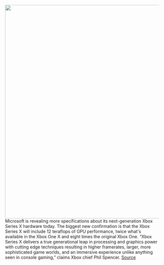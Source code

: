 <img src='https://cdn.vox-cdn.com/thumbor/-G6LmF4EmEAmDbOPDA0sM0K78fY=/0x0:1200x675/1200x800/filters:focal(504x242:696x434)/cdn.vox-cdn.com/uploads/chorus_image/image/66362560/Xbox_ShortBullets_JPG.0.jpg' width='700px' /><br/>
Microsoft is revealing more specifications about its next-generation Xbox Series X hardware today. The biggest new confirmation is that the Xbox Series X will include 12 teraflops of GPU performance, twice what's available in the Xbox One X and eight times the original Xbox One. “Xbox Series X delivers a true generational leap in processing and graphics power with cutting edge techniques resulting in higher framerates, larger, more sophisticated game worlds, and an immersive experience unlike anything seen in console gaming,” claims Xbox chief Phil Spencer.
<a href='https://www.theverge.com/2020/2/24/21150578/microsoft-xbox-series-x-specs-performance-12-teraflops-gpu-details-features'> Source <a/>